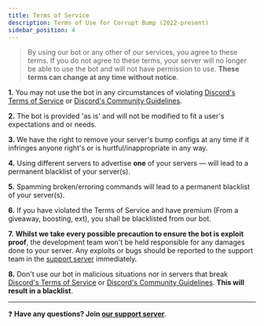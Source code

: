 ```yaml
---
title: Terms of Service
description: Terms of Use for Corrupt Bump (2022-present)
sidebar_position: 4
---
```


> By using our bot or any other of our services, you agree to these terms. If you do not agree to these terms, your server will no longer be able to use the bot and will not have permission to use. __These terms can change at any time without notice__.

**1.** You may not use the bot in any circumstances of violating [Discord's Terms of Service](https://discord.com/terms) or [Discord's Community Guidelines](https://discord.com/guidelines).

**2.** The bot is provided 'as is' and will not be modified to fit a user's expectations and or needs.

**3.** We have the right to remove your server's bump configs at any time if it infringes anyone right's or is hurtful/inappropriate in any way.

**4.** Using different servers to advertise **one** of your servers — will lead to a permanent blacklist of your server(s).

**5.** Spamming broken/erroring commands will lead to a permanent blacklist of your server(s).

**6.** If you have violated the Terms of Service and have premium (From a giveaway, boosting, ext), you shall be blacklisted from our bot.

**7.** **Whilst we take every possible precaution to ensure the bot is exploit proof**, the development team won't be held responsible for any damages done to your server. Any exploits or bugs should be reported to the support team in the [support server](../static/support.html) immediately.

**8.** Don't use our bot in malicious situations nor in servers that break [Discord's Terms of Service](https://discord.com/terms) or [Discord's Community Guidelines](https://discord.com/guidelines). **This will result in a blacklist**.

--- 

❓ **Have any questions? Join [our support server](../static/support.html)**.
